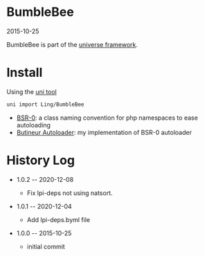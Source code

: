 BumbleBee
=================
2015-10-25


BumbleBee is part of the [universe framework](https://github.com/karayabin/universe-snapshot).


Install
=============


Using the [uni tool](https://github.com/lingtalfi/universe-naive-importer)
```bash
uni import Ling/BumbleBee
```



- [BSR-0](https://github.com/lingtalfi/BumbleBee/blob/master/Autoload/convention.bsr0.eng.md): a class naming convention for php namespaces to ease autoloading
- [Butineur Autoloader](https://github.com/lingtalfi/BumbleBee/tree/master/Autoload): my implementation of BSR-0 autoloader



History Log
=============

- 1.0.2 -- 2020-12-08

    - Fix lpi-deps not using natsort.

- 1.0.1 -- 2020-12-04

    - Add lpi-deps.byml file

- 1.0.0 -- 2015-10-25
	
	- initial commit